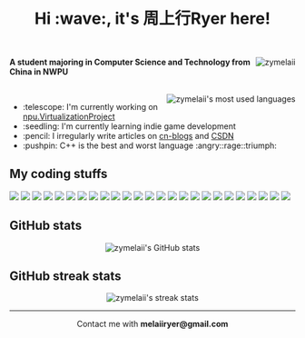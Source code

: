 <h1 align="center">Hi :wave:, it's 周上行Ryer here!</h1>

<br />

<p>
	<img align="right" src="https://komarev.com/ghpvc/?username=zymelaii&label=Profile%20views&color=0e75b6&style=flat" alt="zymelaii" />
	<b>A student majoring in Computer Science and Technology from China in NWPU</b>
</p>

<br />

<img align="right" src="https://github-readme-stats.vercel.app/api/top-langs?username=zymelaii&show_icons=true&locale=en&layout=compact&count_private=true&hide=tex,VHDL,Verilog,SystemVerilog,Assembly,V,Tcl,Vim%20Script,cmake,makefile" alt="zymelaii's most used languages" />
<ul>
	<li>:telescope: I'm currently working on <a href="https://github.com/zymelaii/npu.VirtualizationProject">npu.VirtualizationProject</a></li>
	<li>:seedling: I'm currently learning indie game development</li>
	<li>:pencil: I irregularly write articles on <a href="https://cnblogs.com/zymelaii">cn-blogs</a> and <a href="https://blog.csdn.net/qq_37569077">CSDN</a></li>
	<li>:pushpin: C++ is the best and worst language :angry::rage::triumph:</li>
</ul>

## My coding stuffs

![](https://img.shields.io/badge/-C-46a2f1?style=flat-square&logo=c&logoColor=white)
![](https://img.shields.io/badge/-C++-46a2f1?style=flat-square&logo=cplusplus&logoColor=white)
![](https://img.shields.io/badge/-Python-46a2f1?style=flat-square&logo=python&logoColor=white)
![](https://img.shields.io/badge/-JavaScript-46a2f1?style=flat-square&logo=javascript&logoColor=white)
![](https://img.shields.io/badge/-Java-46a2f1?style=flat-square&logo=java&logoColor=white)
![](https://img.shields.io/badge/-C%23-46a2f1?style=flat-square&logo=csharp&logoColor=white) <!-- languages -->
![](https://img.shields.io/badge/-LaTeX-46a2f1?style=flat-square&logo=latex&logoColor=white)
![](https://img.shields.io/badge/-Markdown-46a2f1?style=flat-square&logo=markdown&logoColor=white)
![](https://img.shields.io/badge/-Node.js-46a2f1?style=flat-square&logo=nodedotjs&logoColor=white)
![](https://img.shields.io/badge/-Qt_6-46a2f1?style=flat-square&logo=qt&logoColor=white)
![](https://img.shields.io/badge/-OpenGL-46a2f1?style=flat-square&logo=opengl&logoColor=white)
![](https://img.shields.io/badge/-GitHub_Actions-46a2f1?style=flat-square&logo=github-actions&logoColor=white) <!-- skills -->
![](https://img.shields.io/badge/-Windows-46a2f1?style=flat-square&logo=windows&logoColor=white)
![](https://img.shields.io/badge/-Arch_Linux-46a2f1?style=flat-square&logo=archlinux&logoColor=white)
![](https://img.shields.io/badge/-Chrome-46a2f1?style=flat-square&logo=googlechrome&logoColor=white)
![](https://img.shields.io/badge/-VSCode-46a2f1?style=flat-square&logo=visualstudiocode&logoColor=white)
![](https://img.shields.io/badge/-Sublime_Text_4-46a2f1?style=flat-square&logo=sublimetext&logoColor=white)
![](https://img.shields.io/badge/-Obsidian-46a2f1?style=flat-square&logo=obsidian&logoColor=white)
![](https://img.shields.io/badge/-Vim-46a2f1?style=flat-square&logo=vim&logoColor=white) <!-- editors -->
![](https://img.shields.io/badge/-Git-46a2f1?style=flat-square&logo=git&logoColor=white)
![](https://img.shields.io/badge/-CMake-46a2f1?style=flat-square&logo=cmake&logoColor=white)
![](https://img.shields.io/badge/-Gradle-46a2f1?style=flat-square&logo=gradle&logoColor=white)
![](https://img.shields.io/badge/-NPM-46a2f1?style=flat-square&logo=npm&logoColor=white)
![](https://img.shields.io/badge/-Alacritty-46a2f1?style=flat-square&logo=alacritty&logoColor=white)
![](https://img.shields.io/badge/-Docker-46a2f1?style=flat-square&logo=docker&logoColor=white) <!-- toolkits -->

## GitHub stats

<div align="center">
	<img src="https://github-readme-stats.vercel.app/api?username=zymelaii&show_icons=true&locale=en&count_private=true&custom_title=zymelaii's%20GitHub%20Stats" alt="zymelaii's GitHub stats" />
</div>

## GitHub streak stats

<div align="center">
	<img src="https://github-readme-streak-stats.herokuapp.com/?user=zymelaii" alt="zymelaii's streak stats" />
</div>

---

<div align="center">Contact me with <b>melaiiryer@gmail.com</b></div>
